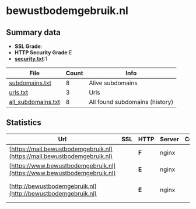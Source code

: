 

# bewustbodemgebruik.nl
## Summary data


 - **SSL Grade**:
 - **HTTP Security Grade**:E
 - **[security.txt](https://www.digitaleoverheid.nl/nieuws/standaard-security-txt-nu-verplicht-voor-overheid/)**:1


| File       | Count | Info |
|------------|-------|------|
|[subdomains.txt](/data/bewustbodemgebruik.nl/subdomains.txt)|8|Alive subdomains|
|[urls.txt](/data/bewustbodemgebruik.nl/urls.txt)|3|Urls|
|[all_subdomains.txt](/data/bewustbodemgebruik.nl/all_subdomains.txt)|8|All found subdomains (history)|


## Statistics


| Url | SSL | HTTP | Server | Cookie | HSTS | CORS | CTO | CSP | XFO | XXP | RP |FP| Tech |Title |
|--------|-------|-------|------|------|------|------|------|------|------|------|------|------|------|------|
|[https://mail.bewustbodemgebruik.nl](https://mail.bewustbodemgebruik.nl)| | **F**|nginx| | | | | | | | :white_check_mark: | |Nginx|This is the defa...|
|[https://www.bewustbodemgebruik.nl](https://www.bewustbodemgebruik.nl)| | **E**|nginx| | | | | | | :white_check_mark: | :white_check_mark: | |Nginx SiteGround||
|[http://bewustbodemgebruik.nl](http://bewustbodemgebruik.nl)| | **E**|nginx| | | | | | | :white_check_mark: | :white_check_mark: | |MySQL Nginx PHP WordPress|Bewust Bodemgebr...|

